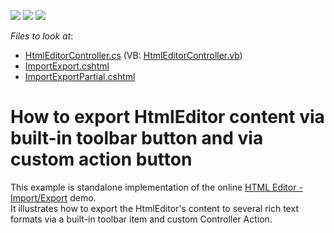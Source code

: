 <!-- default badges list -->
![](https://img.shields.io/endpoint?url=https://codecentral.devexpress.com/api/v1/VersionRange/128552207/11.1.7%2B)
[![](https://img.shields.io/badge/Open_in_DevExpress_Support_Center-FF7200?style=flat-square&logo=DevExpress&logoColor=white)](https://supportcenter.devexpress.com/ticket/details/E3584)
[![](https://img.shields.io/badge/📖_How_to_use_DevExpress_Examples-e9f6fc?style=flat-square)](https://docs.devexpress.com/GeneralInformation/403183)
<!-- default badges end -->
<!-- default file list -->
*Files to look at*:

* [HtmlEditorController.cs](./CS/Controllers/HtmlEditorController.cs) (VB: [HtmlEditorController.vb](./VB/Controllers/HtmlEditorController.vb))
* [ImportExport.cshtml](./CS/Views/HtmlEditor/ImportExport.cshtml)
* [ImportExportPartial.cshtml](./CS/Views/HtmlEditor/ImportExportPartial.cshtml)
<!-- default file list end -->
# How to export HtmlEditor content via built-in toolbar button and via custom action button


<p>This example is standalone implementation of the online <a href="http://demos.devexpress.com/MVC/HtmlEditor/ImportExport"><u>HTML Editor - Import/Export</u></a> demo.<br />
It illustrates how to export the HtmlEditor's content to several rich text formats via a built-in toolbar item and custom Controller Action.</p>

<br/>


